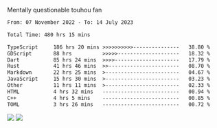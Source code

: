 Mentally questionable touhou fan



<!--START_SECTION:waka-->

```txt
From: 07 November 2022 - To: 14 July 2023

Total Time: 480 hrs 15 mins

TypeScript     186 hrs 20 mins >>>>>>>>>>---------------   38.80 %
GDScript       88 hrs          >>>>>--------------------   18.32 %
Dart           85 hrs 24 mins  >>>>---------------------   17.79 %
Rust           41 hrs 46 mins  >>-----------------------   08.70 %
Markdown       22 hrs 25 mins  >------------------------   04.67 %
JavaScript     15 hrs 30 mins  >------------------------   03.23 %
Other          11 hrs 11 mins  >------------------------   02.33 %
HTML           4 hrs 32 mins   -------------------------   00.94 %
C++            4 hrs 5 mins    -------------------------   00.85 %
TOML           3 hrs 26 mins   -------------------------   00.72 %
```

<!--END_SECTION:waka-->

![](https://posei.me/horse_going_hard.gif)
![](https://posei.me/horse_going_hard.gif)
